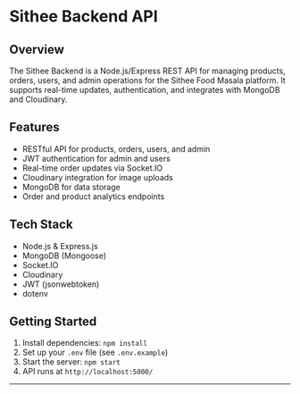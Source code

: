 # Sithee Backend API

## Overview
The Sithee Backend is a Node.js/Express REST API for managing products, orders, users, and admin operations for the Sithee Food Masala platform. It supports real-time updates, authentication, and integrates with MongoDB and Cloudinary.

## Features
- RESTful API for products, orders, users, and admin
- JWT authentication for admin and users
- Real-time order updates via Socket.IO
- Cloudinary integration for image uploads
- MongoDB for data storage
- Order and product analytics endpoints

## Tech Stack
- Node.js & Express.js
- MongoDB (Mongoose)
- Socket.IO
- Cloudinary
- JWT (jsonwebtoken)
- dotenv

## Getting Started
1. Install dependencies: `npm install`
2. Set up your `.env` file (see `.env.example`)
3. Start the server: `npm start`
4. API runs at `http://localhost:5000/`

---
